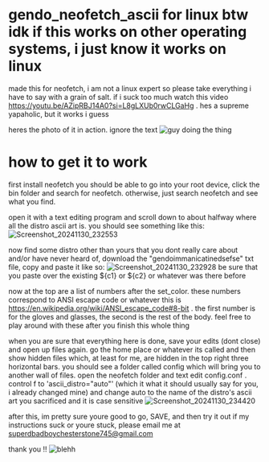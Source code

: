 # gendo_neofetch_ascii for linux btw idk if this works on other operating systems, i just know it works on linux
made this for neofetch, i am not a linux expert so please take everything i have to say with a grain of salt. if i suck too much watch this video https://youtu.be/AZipRBJ14A0?si=L8gLXUb0rwCLGaHg . hes a supreme yapaholic, but it works i guess

heres the photo of it in action. ignore the text
![guy doing the thing](https://github.com/user-attachments/assets/4c0c967d-ccf1-4dd4-bcf1-787040dbe326)
# how to get it to work
first install neofetch
you should be able to go into your root device, click the bin folder and search for neofetch. otherwise, just search neofetch and see what you find. 

open it with a text editing program and scroll down to about halfway where all the distro ascii art is. you should see something like this: 
![Screenshot_20241130_232553](https://github.com/user-attachments/assets/241c9293-da4a-4247-8698-8af512621c48)

now find some distro other than yours that you dont really care about and/or have never heard of, download the "gendoimmanicatinedsefse" txt file, copy and paste it like so:
![Screenshot_20241130_232928](https://github.com/user-attachments/assets/e6fa5f81-44cb-4283-a689-5976ea73fe19)
be sure that you paste over the existing ${c1} or ${c2} or whatever was there before

now at the top are a list of numbers after the set_color. these numbers correspond to ANSI escape code or whatever this is https://en.wikipedia.org/wiki/ANSI_escape_code#8-bit . the first number is for the gloves and glasses, the second is the rest of the body. feel free to play around with these after you finish this whole thing

when you are sure that everything here is done, save your edits (dont close) and open up files again. go the home place or whatever its called and then show hidden files which, at least for me, are hidden in the top right three horizontal bars. you should see a folder called config which will bring you to another wall of files. open the neofetch folder and text edit config.conf . control f to 'ascii_distro="auto"' (which it what it should usually say for you, i already changed mine) and change auto to the name of the distro's ascii art you sacrificed and it is case sensitive
![Screenshot_20241130_234420](https://github.com/user-attachments/assets/4eecf4b4-ebbf-43a0-854d-71f17c659595)

after this, im pretty sure youre good to go, SAVE, and then try it out
if my instructions suck or youre stuck, please email me at superdbadboychesterstone745@gmail.com

thank you !!
![blehh](https://github.com/user-attachments/assets/444109db-f645-495b-856b-3844e5bc0489)
